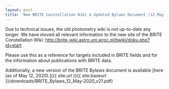 ```yaml
---
layout: post
title: 'New BRITE Constellation Wiki & Updated Bylaws Document (12 May 2020)'
---
```


Due to technical issues, the old photometry wiki is not up-to-date any longer. We have moved all relevant information to the new site of the BRITE Constellation Wiki:
http://brite-wiki.astro.uni.wroc.pl/bwiki/doku.php?id=start

Please use this as a reference for targets included in BRITE fields and for the information about publications with BRITE data.


Additionally, a new version of the BRITE Bylaws document is available [here (as of May 12, 2020).]({{ site.url }}{{ site.baseurl }}/downloads/BRITE_Bylaws_12_May-2020_v21.pdf)
